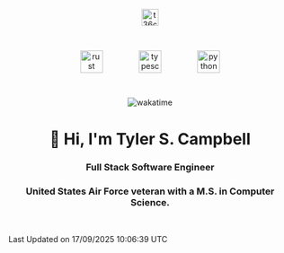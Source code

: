 <p align="center">
<a href="https://www.linkedin.com/in/t36campbell" target="blank"><img align="center" src="https://ik.imagekit.io/t36campbell/Portfolio/linkedin.png.original_m8bbGgPh6.png" alt="t36campbell" height="30" width="30" /></a>
</p>
<p align="center">
    <img src="https://rustacean.net/assets/rustacean-orig-noshadow.svg" alt="rust" width="40" height="40" style="margin: 6%;" />
    <img src="https://cdn.worldvectorlogo.com/logos/typescript.svg" alt="typescript" width="40" height="40" style="margin: 6%;" />
    <img src="https://cdn.worldvectorlogo.com/logos/python-5.svg" alt="python" width="40" height="40" style="margin: 6%;" />
</p>
<div align="center">
  
  ![wakatime](https://wakatime.com/badge/user/738aac7f-8868-4bc3-a1df-4c36703ee4b6.svg)
  
</div>

<h1 align="center">👋 Hi, I'm Tyler S. Campbell</h1>
<h3 align="center">Full Stack Software Engineer</h3>
<h3 align="center">United States Air Force veteran with a M.S. in Computer Science.</h3>
<br>

<!--START_SECTION:waka-->

 Last Updated on 17/09/2025 10:06:39 UTC
<!--END_SECTION:waka-->
